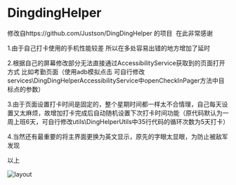 # DingdingHelper

修改自https://github.com/Justson/DingDingHelper 的项目  在此非常感谢

1.由于自己打卡使用的手机性能较差 所以在多处容易出错的地方增加了延时

2.根据自己的屏幕修改部分无法直接通过AccessibilityService获取到的页面打开方式 比如考勤页面（使用adb模拟点击 可自行修改services\DingDingHelperAccessibilityService中openCheckInPager方法中目标点的参数）

3.由于页面设置打卡时间是固定的，整个星期时间都一样太不合情理，自己每天设置又太麻烦，故增加打卡完成后自动随机设置下次打卡时间功能（原代码默认为一周上班6天，可自行修改utils\DingHelperUtils中35行代码的循环次数为5天打卡）

4.当然还有最重要的将主界面更换为英文显示，原先的字眼太显眼，为防止被敌军发现

以上

![layout](https://github.com/six00/DingdingHelper/blob/master/layout.png)
